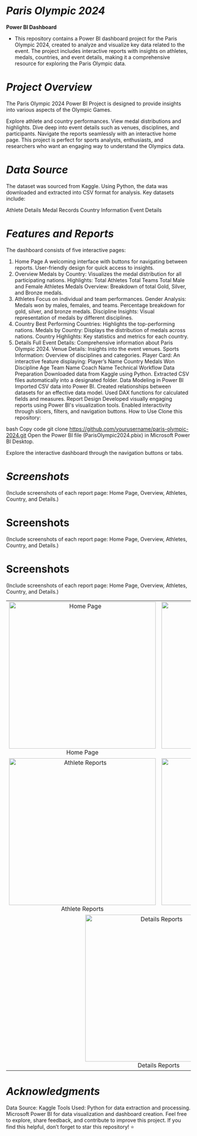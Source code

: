 # ***Paris Olympic 2024*** 

**Power BI Dashboard**
- This repository contains a Power BI dashboard project for the Paris Olympic 2024, created to analyze and visualize key data related to the event. The project includes interactive reports with insights on athletes, medals, countries, and event details, making it a comprehensive resource for exploring the Paris Olympic data.


# ***Project Overview***
The Paris Olympic 2024 Power BI Project is designed to provide insights into various aspects of the Olympic Games.

Explore athlete and country performances.
View medal distributions and highlights.
Dive deep into event details such as venues, disciplines, and participants.
Navigate the reports seamlessly with an interactive home page.
This project is perfect for sports analysts, enthusiasts, and researchers who want an engaging way to understand the Olympics data.


# ***Data Source***
The dataset was sourced from Kaggle.
Using Python, the data was downloaded and extracted into CSV format for analysis. Key datasets include:

Athlete Details
Medal Records
Country Information
Event Details


# ***Features and Reports***
The dashboard consists of five interactive pages:

1. Home Page
A welcoming interface with buttons for navigating between reports.
User-friendly design for quick access to insights.
2. Overview
Medals by Country: Visualizes the medal distribution for all participating nations.
Highlights:
Total Athletes
Total Teams
Total Male and Female Athletes
Medals Overview: Breakdown of total Gold, Silver, and Bronze medals.
3. Athletes
Focus on individual and team performances.
Gender Analysis:
Medals won by males, females, and teams.
Percentage breakdown for gold, silver, and bronze medals.
Discipline Insights: Visual representation of medals by different disciplines.
4. Country
Best Performing Countries: Highlights the top-performing nations.
Medals by Country: Displays the distribution of medals across nations.
Country Highlights: Key statistics and metrics for each country.
5. Details
Full Event Details: Comprehensive information about Paris Olympic 2024.
Venue Details: Insights into the event venues.
Sports Information: Overview of disciplines and categories.
Player Card: An interactive feature displaying:
Player’s Name
Country
Medals Won
Discipline
Age
Team Name
Coach Name
Technical Workflow
Data Preparation
Downloaded data from Kaggle using Python.
Extracted CSV files automatically into a designated folder.
Data Modeling in Power BI
Imported CSV data into Power BI.
Created relationships between datasets for an effective data model.
Used DAX functions for calculated fields and measures.
Report Design
Developed visually engaging reports using Power BI's visualization tools.
Enabled interactivity through slicers, filters, and navigation buttons.
How to Use
Clone this repository:

bash
Copy code
git clone https://github.com/yourusername/paris-olympic-2024.git
Open the Power BI file (ParisOlympic2024.pbix) in Microsoft Power BI Desktop.

Explore the interactive dashboard through the navigation buttons or tabs.


# ***Screenshots***
(Include screenshots of each report page: Home Page, Overview, Athletes, Country, and Details.)

# Screenshots

(Include screenshots of each report page: Home Page, Overview, Athletes, Country, and Details.)

# Screenshots

(Include screenshots of each report page: Home Page, Overview, Athletes, Country, and Details.)

<table align="center">
  <tr>
    <td align="center"><img src="https://github.com/user-attachments/assets/e9577737-e756-4b23-8ec6-8524b7b27256" alt="Home Page" width="400"><br>Home Page</td>
    <td align="center"><img src="https://github.com/user-attachments/assets/92c40632-be83-43d6-8ed5-8f9b1a3bd06a" alt="Overview" width="400"><br>Overview</td>
  </tr>
  <tr>
    <td align="center"><img src="https://github.com/user-attachments/assets/5a6c686f-e84a-47da-a371-2c6c44e1f451" alt="Athlete Reports" width="400"><br>Athlete Reports</td>
    <td align="center"><img src="https://github.com/user-attachments/assets/e7ebee70-3c48-4adc-8e80-52eb00193a09" alt="Country Reports" width="400"><br>Country Reports</td>
  </tr>
  <tr>
    <td align="center" colspan="2"><img src="https://github.com/user-attachments/assets/a9766bce-e182-414f-af29-9b1570029c90" alt="Details Reports" width="400"><br>Details Reports</td>
  </tr>
</table>



# ***Acknowledgments***
Data Source: Kaggle
Tools Used:
  Python for data extraction and processing.
  Microsoft Power BI for data visualization and dashboard creation.
  Feel free to explore, share feedback, and contribute to improve this project. If you find this helpful, don’t forget to star this repository! ⭐
